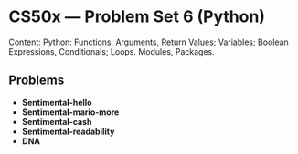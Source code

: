 # CS50x — Problem Set 6 (Python)

Content: Python: Functions, Arguments, Return Values; Variables; Boolean Expressions, Conditionals; Loops. Modules, Packages.

## Problems
- **Sentimental-hello**
- **Sentimental-mario-more**
- **Sentimental-cash**
- **Sentimental-readability**
- **DNA**
